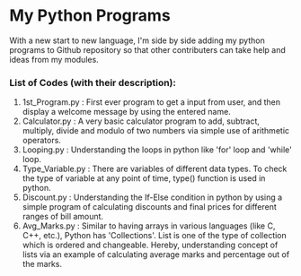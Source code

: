 # **My Python Programs**
With a new start to new language, I'm side by side adding my python programs to Github repository so that other contributers can take help and ideas from my modules.

### List of **Codes** (with their description):
1. 1st_Program.py : First ever program to get a input from user, and then display a welcome message by using the entered name.
2. Calculator.py : A very basic calculator program to add, subtract, multiply, divide and modulo of two numbers via simple use of arithmetic operators.
3. Looping.py : Understanding the loops in python like 'for' loop and 'while' loop. 
4. Type_Variable.py : There are variables of different data types. To check the type of variable at any point of time, type() function is used in python.  
5. Discount.py : Understanding the If-Else condition in python by using a simple program of calculating discounts and final prices for different ranges of bill amount.
6. Avg_Marks.py : Similar to having arrays in various languages (like C, C++, etc.), Python has 'Collections'. List is one of the type of collection which is ordered and changeable. Hereby, understanding concept of lists via an example of calculating average marks and percentage out of the marks.
